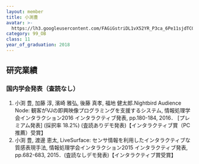 ```yaml
---
layout: member
title: 小渕豊
avatar: >-
  https://lh3.googleusercontent.com/FAGiGstriDL1vX52YR_P3ca_6Pe11sjdTCGWgYAdBEjVQmELRhdEMJgZ12sSk7t_bd0UpqN2FIuL13oV_KRG-Q4VQ0VTy3HZ1PEr4J0bAlH8NgXthkGM7ERmwf_Ily0Ur-euLwDeWUeMODkL2MRoxhv77yQyr1tyPHRd16lYKpyMQqQHichnxoVCPJiTPGFVYCGRLy9I0XtADC_r6RShShcAk2hxEvmpnGwY_A5l1si5_wKVzij6M7nO0viN-nZxpNtV_1AmA3X0NszdnIqYJq4APDZTXhRqaYZcnLuQy8C3MY-OKUNir67OUObK3FMjpcvGUwBLxon-akJ_jXHK-jBMzihZIC81o0eIwuD3FJm9I9cdcFXVcG8X5FB2jztQWR4lp31JA6L-VJ8tVBcve2rFoPz9e_1zUgloWXfFY-6eSPQvS0yhTx0_GWjr8Aes2rIqjtkV--QFBg_nSPqlt3VA_nzglAKXSB9R2L2bNOJmHCy1j-opAUTpbF0I1tioWfmxgeolExlcDyvjxPC5WcGj2h9cOmJcms-m26qn0aekuja5-iyd6laxvHFI0Si8-0o_8PWIMQWtjGexT4T4PX1YB1tsOo4yhqWsGW12NEbH7J13CJBZUilE6KzKOS5lmcSxw0iwH3-hbDv_06C23_Vk1ApZi5xCd5hX0OJxEok=p-s300
category: 99_OB
class: 11
year_of_graduation: 2018
---
```


## 研究業績
### 国内学会発表（査読なし）
1. 小渕 豊, 加藤 淳, 濱崎 雅弘, 後藤 真孝, 福地 健太郎.Nightbird Audience Node: 観客がVJの即興映像プログラミングを支援するシステム, 情報処理学会インタラクション2016 インタラクティブ発表, pp.180-184, 2016． \[プレミアム発表] (採択率 18.2%) (査読ありデモ発表)【インタラクティブ賞（PC推薦）受賞】
2. 小渕 豊, 渡邊 恵太, LiveSurface: センサ情報を利用したインタラクティブな質感表現手法, 情報処理学会インタラクション2015 インタラクティブ発表, pp.682-683, 2015．(査読なしデモ発表)【インタラクティブ賞受賞】

